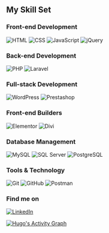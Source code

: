 ## My Skill Set

### Front-end Development
![HTML](https://img.shields.io/badge/HTML5-E34F26?style=flat-square&logo=html5&logoColor=white) ![CSS](https://img.shields.io/badge/CSS3-1572B6?style=flat-square&logo=css3&logoColor=white)  ![JavaScript](https://img.shields.io/badge/JavaScript-F7DF1E?style=flat-square&logo=javascript&logoColor=black) ![jQuery](https://img.shields.io/badge/jQuery-0769AD?style=flat-square&logo=jquery&logoColor=white)

### Back-end Development
![PHP](https://img.shields.io/badge/PHP-777BB4?style=flat-square&logo=php&logoColor=white) ![Laravel](https://img.shields.io/badge/Laravel-FF2D20?style=flat-square&logo=laravel&logoColor=white)

### Full-stack Development
![WordPress](https://img.shields.io/badge/WordPress-21759B?style=flat-square&logo=wordpress&logoColor=white) ![Prestashop](https://img.shields.io/badge/PrestaShop-DF0067?style=flat-square&logo=prestashop&logoColor=white)

### Front-end Builders
![Elementor](https://img.shields.io/badge/Elementor-9146FF?style=flat-square&logo=elementor&logoColor=white) ![Divi](https://img.shields.io/badge/Divi-6D28D9?style=flat-square&logo=divi&logoColor=white)

### Database Management
![MySQL](https://img.shields.io/badge/MySQL-4479A1?style=flat-square&logo=mysql&logoColor=white) ![SQL Server](https://img.shields.io/badge/SQL%20Server-CC2927?style=flat-square&logo=microsoft-sql-server&logoColor=white) ![PostgreSQL](https://img.shields.io/badge/PostgreSQL-336791?style=flat-square&logo=postgresql&logoColor=white)

### Tools & Technology
![Git](https://img.shields.io/badge/Git-F05032?style=flat-square&logo=git&logoColor=white)  ![GitHub](https://img.shields.io/badge/GitHub-181717?style=flat-square&logo=github&logoColor=white) ![Postman](https://img.shields.io/badge/Postman-FF6C37?style=flat-square&logo=postman&logoColor=white)

### Find me on
[![LinkedIn](https://img.shields.io/badge/LinkedIn-0A66C2?style=flat-square&logo=linkedin&logoColor=white)](https://www.linkedin.com/in/hugo-ybrahim-ontiveros-cardenas-576b7bb3/)

[![Hugo's Activity Graph](https://github-readme-activity-graph.vercel.app/graph?username=hugoybrahim)](https://github.com/hugoybrahim/github-readme-activity-graph)